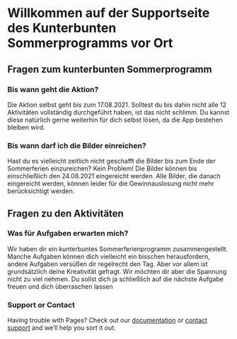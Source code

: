 # Willkommen auf der Supportseite des Kunterbunten Sommerprogramms vor Ort


## Fragen zum kunterbunten Sommerprogramm

### Bis wann geht die Aktion? 
Die Aktion selbst geht bis zum 17.08.2021. Solltest du bis dahin nicht alle 12 Aktivitäten vollständig durchgeführt haben, ist das nicht schlimm. Du kannst diese natürlich gerne weiterhin für dich selbst lösen, da die App bestehen bleiben wird. 

### Bis wann darf ich die Bilder einreichen?
Hast du es vielleicht zeitlich nicht geschafft die Bilder bis zum Ende der Sommerferien einzureichen? Kein Problem! 
Die Bilder können bis einschließlich den 24.08.2021 eingereicht werden. Alle Bilder, die danach eingereicht werden, können leider für die Gewinnauslosung nicht mehr berücksichtigt werden. 

## Fragen zu den Aktivitäten 

### Was für Aufgaben erwarten mich?
Wir haben dir ein kunterbuntes Sommerferienprogramm zusammengestellt.  
Manche Aufgaben können dich vielleicht ein bisschen herausfordern, andere Aufgaben versüßen dir regelrecht den Tag. Aber vor allem ist grundsätzlich deine Kreativität gefragt. 
Wir möchten dir aber die Spannung nicht zu viel nehmen. Du sollst dich ja schließlich auf die nächste Aufgabe freuen und dich überraschen lassen

### Support or Contact

Having trouble with Pages? Check out our [documentation](https://docs.github.com/categories/github-pages-basics/) or [contact support](https://support.github.com/contact) and we’ll help you sort it out.
